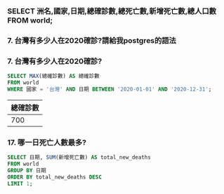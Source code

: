 ### SELECT 洲名,國家,日期,總確診數,總死亡數,新增死亡數,總人口數 FROM world;
### 7. 台灣有多少人在2020確診?請給我postgres的語法


### 7. 台灣有多少人在2020確診?

```sql
SELECT MAX(總確診數) AS 總確診數
FROM world
WHERE 國家 = '台灣' AND 日期 BETWEEN '2020-01-01' AND '2020-12-31';
```

| 總確診數 |
| --- |
| 700 |


### 17. 哪一日死亡人數最多?

```sql
SELECT 日期, SUM(新增死亡數) AS total_new_deaths
FROM world
GROUP BY 日期
ORDER BY total_new_deaths DESC
LIMIT 1;
```

